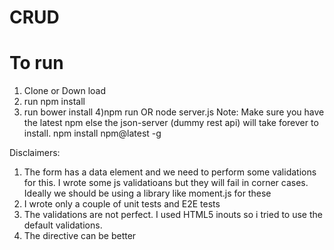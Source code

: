 # CRUD

# To run
1) Clone or Down load
2) run  npm install
3) run bower install
4)npm run 
  OR
  node server.js
Note: Make sure you have the latest npm else the json-server (dummy rest api) will take forever to install.
npm install npm@latest -g

Disclaimers:
1) The form has a data element and we need to perform some validations for this. I wrote some js validatioans but they will fail in corner cases.  Ideally we should be using a library like moment.js for these
2) I wrote only a couple of unit tests and E2E tests
3) The validations are not perfect. I used HTML5 inouts so i tried to use the default validations.
4) The directive can be better
